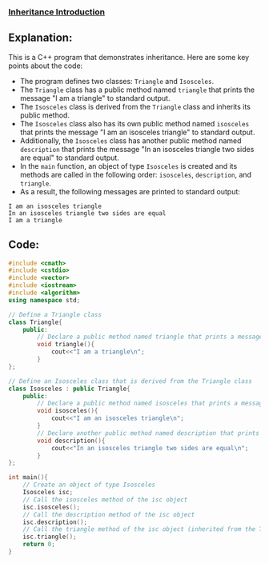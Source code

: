 ### [Inheritance Introduction](https://www.hackerrank.com/challenges/inheritance-introduction/problem?isFullScreen=false)

## Explanation:
This is a C++ program that demonstrates inheritance. Here are some key points about the code:

- The program defines two classes: `Triangle` and `Isosceles`.
- The `Triangle` class has a public method named `triangle` that prints the message "I am a triangle" to standard output.
- The `Isosceles` class is derived from the `Triangle` class and inherits its public method.
- The `Isosceles` class also has its own public method named `isosceles` that prints the message "I am an isosceles triangle" to standard output.
- Additionally, the `Isosceles` class has another public method named `description` that prints the message "In an isosceles triangle two sides are equal" to standard output.
- In the `main` function, an object of type `Isosceles` is created and its methods are called in the following order: `isosceles`, `description`, and `triangle`.
- As a result, the following messages are printed to standard output:

```
I am an isosceles triangle
In an isosceles triangle two sides are equal
I am a triangle
```

## Code:
```cpp
#include <cmath>
#include <cstdio>
#include <vector>
#include <iostream>
#include <algorithm>
using namespace std;

// Define a Triangle class
class Triangle{
    public:
        // Declare a public method named triangle that prints a message to standard output
        void triangle(){
            cout<<"I am a triangle\n";
        }
};

// Define an Isosceles class that is derived from the Triangle class
class Isosceles : public Triangle{
    public:
        // Declare a public method named isosceles that prints a message to standard output
        void isosceles(){
            cout<<"I am an isosceles triangle\n";
        }
        // Declare another public method named description that prints a message to standard output
        void description(){
            cout<<"In an isosceles triangle two sides are equal\n";
        }
};

int main(){
    // Create an object of type Isosceles
    Isosceles isc;
    // Call the isosceles method of the isc object
    isc.isosceles();
    // Call the description method of the isc object
    isc.description();
    // Call the triangle method of the isc object (inherited from the Triangle class)
    isc.triangle();
    return 0;
}
```
